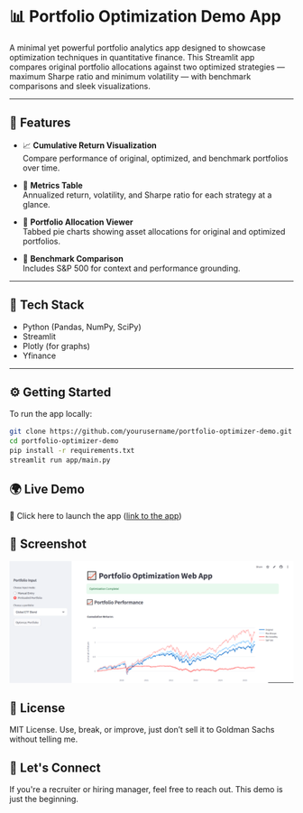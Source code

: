 # 📊 Portfolio Optimization Demo App

A minimal yet powerful portfolio analytics app designed to showcase optimization techniques in quantitative finance. This Streamlit app compares original portfolio allocations against two optimized strategies — maximum Sharpe ratio and minimum volatility — with benchmark comparisons and sleek visualizations.

---

## 🚀 Features

- 📈 **Cumulative Return Visualization**  
  Compare performance of original, optimized, and benchmark portfolios over time.

- 🧮 **Metrics Table**  
  Annualized return, volatility, and Sharpe ratio for each strategy at a glance.

- 🧩 **Portfolio Allocation Viewer**  
  Tabbed pie charts showing asset allocations for original and optimized portfolios.

- 🏦 **Benchmark Comparison**  
  Includes S&P 500 for context and performance grounding.

---

## 🧠 Tech Stack

- Python (Pandas, NumPy, SciPy)
- Streamlit
- Plotly (for graphs)
- Yfinance
---

## ⚙️ Getting Started

To run the app locally:

```bash
git clone https://github.com/yourusername/portfolio-optimizer-demo.git
cd portfolio-optimizer-demo
pip install -r requirements.txt
streamlit run app/main.py
```

## 🌍 Live Demo
🔗 Click here to launch the app ([link to the app](https://portfolio-optimization-demo-app.streamlit.app/))

## 📸 Screenshot
![App Preview](screenshot.png)

## 📄 License
MIT License. Use, break, or improve, just don’t sell it to Goldman Sachs without telling me.

## 🤝 Let's Connect
If you're a recruiter or hiring manager, feel free to reach out.
This demo is just the beginning.